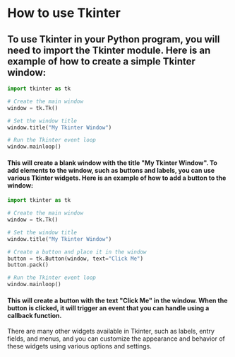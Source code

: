 # How to use Tkinter

## To use Tkinter in your Python program, you will need to import the Tkinter module. Here is an example of how to create a simple Tkinter window:

```python
import tkinter as tk

# Create the main window
window = tk.Tk()

# Set the window title
window.title("My Tkinter Window")

# Run the Tkinter event loop
window.mainloop()
```

#### This will create a blank window with the title "My Tkinter Window". To add elements to the window, such as buttons and labels, you can use various Tkinter widgets. Here is an example of how to add a button to the window:

```python
import tkinter as tk

# Create the main window
window = tk.Tk()

# Set the window title
window.title("My Tkinter Window")

# Create a button and place it in the window
button = tk.Button(window, text="Click Me")
button.pack()

# Run the Tkinter event loop
window.mainloop()
```
#### This will create a button with the text "Click Me" in the window. When the button is clicked, it will trigger an event that you can handle using a callback function.

There are many other widgets available in Tkinter, such as labels, entry fields, and menus, and you can customize the appearance and behavior of these widgets using various options and settings.
